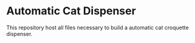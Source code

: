 # Automatic Cat Dispenser
This repository host all files necessary to build a automatic cat croquette dispenser.
